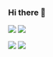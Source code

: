 ### Hi there 👋

<!--
**jgrove2/jgrove2** is a ✨ _special_ ✨ repository because its `README.md` (this file) appears on your GitHub profile.

Here are some ideas to get you started:

- 🔭 I’m currently working on ...
- 🌱 I’m currently learning ...
- 👯 I’m looking to collaborate on ...
- 🤔 I’m looking for help with ...
- 💬 Ask me about ...
- 📫 How to reach me: ...
- 😄 Pronouns: ...
- ⚡ Fun fact: ...
-->
![](https://raw.githubusercontent.com/jgrove2/stats_jgrove/master/generated/overview.svg#gh-dark-mode-only)
![](https://raw.githubusercontent.com/jgrove2/stats_jgrove/master/generated/overview.svg#gh-light-mode-only)

![](https://raw.githubusercontent.com/jgrove2/stats_jgrove/master/generated/languages.svg#gh-dark-mode-only)
![](https://raw.githubusercontent.com/jgrove2/stats_jgrove/master/generated/languages.svg#gh-light-mode-only)
